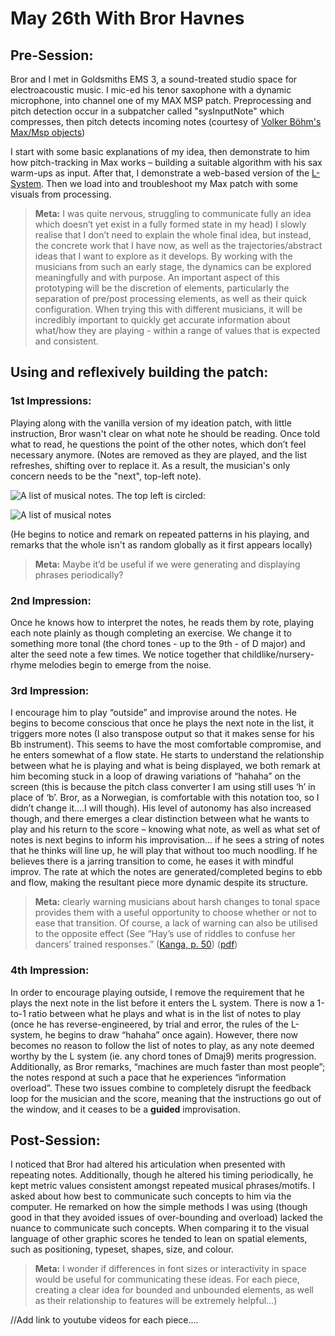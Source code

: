 # May 26th With Bror Havnes

## Pre-Session:

Bror and I met in Goldsmiths EMS 3, a sound-treated studio space for electroacoustic music. I mic-ed his tenor saxophone with a dynamic microphone, into channel one of my MAX MSP patch. Preprocessing and pitch detection occur in a subpatcher called "sysInputNote" which compresses, then pitch detects incoming notes (courtesy of [Volker Böhm's Max/Msp objects](https://vboehm.net/downloads))

I start with some basic explanations of my idea, then demonstrate to him how pitch-tracking in Max works – building a suitable algorithm with his sax warm-ups as input. After that, I demonstrate a web-based version of the [L-System](https://junshern.github.io/algorithmic-music-tutorial/part1.html). Then we load into and troubleshoot my Max patch with some visuals from processing.

> **Meta:** I was quite nervous, struggling to communicate fully an idea which doesn’t yet exist in a fully formed state in my head) I slowly realise that I don’t need to explain the whole final idea, but instead, the concrete work that I have now, as well as the trajectories/abstract ideas that I want to explore as it develops. By working with the musicians from such an early stage, the dynamics can be explored meaningfully and with purpose. An important aspect of this prototyping will be the discretion of elements, particularly the separation of pre/post processing elements, as well as their quick configuration. When trying this with different musicians, it will be incredibly important to quickly get accurate information about what/how they are playing - within a range of values that is expected and consistent.

## Using and reflexively building the patch:

### 1st Impressions:

Playing along with the vanilla version of my ideation patch, with little instruction, Bror wasn't clear on what note he should be reading. Once told what to read, he questions the point of the other notes, which don’t feel necessary anymore. (Notes are removed as they are played, and the list refreshes, shifting over to replace it. As a result, the musician's only concern needs to be the "next", top-left note).

![A list of musical notes. The top left is circled:](../../../assets/Screenshot2022-05-26\_18\_22\_34.png)

![A list of musical notes](../../../assets/Screenshot2022-05-26\_18\_25\_33.png)

(He begins to notice and remark on repeated patterns in his playing, and remarks that the whole isn't as random globally as it first appears locally)

> **Meta:** Maybe it’d be useful if we were generating and displaying phrases periodically?

### 2nd Impression:

Once he knows how to interpret the notes, he reads them by rote, playing each note plainly as though completing an exercise. We change it to something more tonal (the chord tones - up to the 9th - of D major) and alter the seed note a few times. We notice together that childlike/nursery-rhyme melodies begin to emerge from the noise.

### 3rd Impression:

I encourage him to play “outside” and improvise around the notes. He begins to become conscious that once he plays the next note in the list, it triggers more notes (I also transpose output so that it makes sense for his Bb instrument). This seems to have the most comfortable compromise, and he enters somewhat of a flow state. He starts to understand the relationship between what he is playing and what is being displayed, we both remark at him becoming stuck in a loop of drawing variations of “hahaha” on the screen (this is because the pitch class converter I am using still uses ‘h’ in place of ‘b’. Bror, as a Norwegian, is comfortable with this notation too, so I didn’t change it….I will though). His level of autonomy has also increased though, and there emerges a clear distinction between what he wants to play and his return to the score – knowing what note, as well as what set of notes is next begins to inform his improvisation... if he sees a string of notes that he thinks will line up, he will play that without too much noodling. If he believes there is a jarring transition to come, he eases it with mindful improv. The rate at which the notes are generated/completed begins to ebb and flow, making the resultant piece more dynamic despite its structure.

> **Meta:** clearly warning musicians about harsh changes to tonal space provides them with a useful opportunity to choose whether or not to ease that transition. Of course, a lack of warning can also be utilised to the opposite effect (See “Hay’s use of riddles to confuse her dancers’ trained responses.” ([Kanga, p. 50](zotero://select/library/items/TBYJQ5MD)) ([pdf](zotero://open-pdf/library/items/GL9JWGK4?page=15))

### 4th Impression:

In order to encourage playing outside, I remove the requirement that he plays the next note in the list before it enters the L system. There is now a 1-to-1 ratio between what he plays and what is in the list of notes to play (once he has reverse-engineered, by trial and error, the rules of the L-system, he begins to draw “hahaha” once again). However, there now becomes no reason to follow the list of notes to play, as any note deemed worthy by the L system (ie. any chord tones of Dmaj9) merits progression. Additionally, as Bror remarks, “machines are much faster than most people”; the notes respond at such a pace that he experiences “information overload”. These two issues combine to completely disrupt the feedback loop for the musician and the score, meaning that the instructions go out of the window, and it ceases to be a **guided** improvisation.

## Post-Session:

I noticed that Bror had altered his articulation when presented with repeating notes. Additionally, though he altered his timing periodically, he kept metric values consistent amongst repeated musical phrases/motifs. I asked about how best to communicate such concepts to him via the computer. He remarked on how the simple methods I was using (though good in that they avoided issues of over-bounding and overload) lacked the nuance to communicate such concepts. When comparing it to the visual language of other graphic scores he tended to lean on spatial elements, such as positioning, typeset, shapes, size, and colour.

> **Meta:** I wonder if differences in font sizes or interactivity in space would be useful for communicating these ideas. For each piece, creating a clear idea for bounded and unbounded elements, as well as their relationship to features will be extremely helpful…)

//Add link to youtube videos for each piece....
